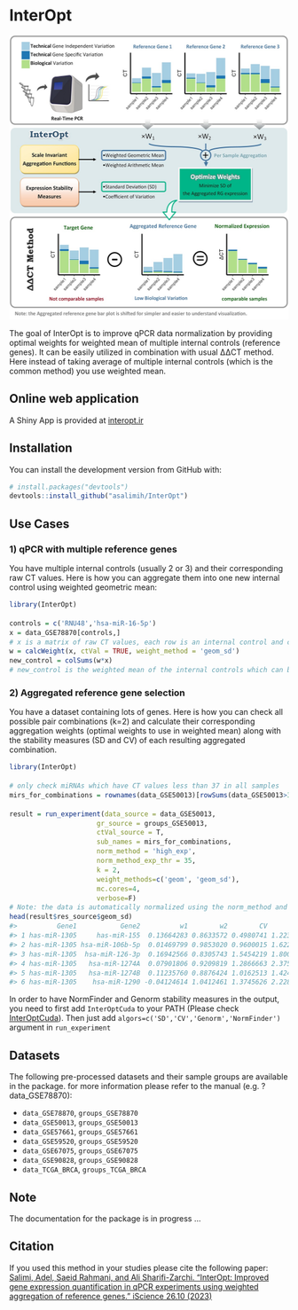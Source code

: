 
<!-- README.md is generated from README.Rmd. Please edit that file -->

# InterOpt

<!-- badges: start -->
<!-- badges: end -->

<img src="https://github.com/asalimih/InterOpt/blob/8eaf86e459fc14f54594429d44097b8a4e252ef4/man/figures/TheGraphics_v2.jpg" width="512" height="512" />

The goal of InterOpt is to improve qPCR data normalization by providing
optimal weights for weighted mean of multiple internal controls
(reference genes). It can be easily utilized in combination with usual
ΔΔCT method. Here instead of taking average of multiple internal
controls (which is the common method) you use weighted mean.

## Online web application

A Shiny App is provided at [interopt.ir](https://interopt.ir/)

## Installation

You can install the development version from GitHub with:

``` r
# install.packages("devtools")
devtools::install_github("asalimih/InterOpt")
```

## Use Cases

### 1) qPCR with multiple reference genes

You have multiple internal controls (usually 2 or 3) and their
corresponding raw CT values. Here is how you can aggregate them into one
new internal control using weighted geometric mean:

``` r
library(InterOpt)

controls = c('RNU48','hsa-miR-16-5p')
x = data_GSE78870[controls,]
# x is a matrix of raw CT values, each row is an internal control and columns are samples
w = calcWeight(x, ctVal = TRUE, weight_method = 'geom_sd')
new_control = colSums(w*x)
# new_control is the weighted mean of the internal controls which can be used like a new internal control
```

### 2) Aggregated reference gene selection

You have a dataset containing lots of genes. Here is how you can check
all possible pair combinations (k=2) and calculate their corresponding
aggregation weights (optimal weights to use in weighted mean) along with
the stability measures (SD and CV) of each resulting aggregated
combination.

``` r
library(InterOpt)

# only check miRNAs which have CT values less than 37 in all samples
mirs_for_combinations = rownames(data_GSE50013)[rowSums(data_GSE50013>37)==0]

result = run_experiment(data_source = data_GSE50013,
                      gr_source = groups_GSE50013,
                      ctVal_source = T,
                      sub_names = mirs_for_combinations,
                      norm_method = 'high_exp',
                      norm_method_exp_thr = 35,
                      k = 2,
                      weight_methods=c('geom', 'geom_sd'),
                      mc.cores=4,
                      verbose=F)
# Note: the data is automatically normalized using the norm_method and the aggregation weights are calculated based on the normalized data by default. moreover the stability measures are also calculated based on the normalized data.
head(result$res_source$geom_sd)
#>          Gene1           Gene2          w1        w2        CV       SD
#> 1 has-miR-1305     has-miR-155  0.13664283 0.8633572 0.4980741 1.223680
#> 2 has-miR-1305 hsa-miR-106b-5p  0.01469799 0.9853020 0.9600015 1.622915
#> 3 has-miR-1305  hsa-miR-126-3p  0.16942566 0.8305743 1.5454219 1.800675
#> 4 has-miR-1305   hsa-miR-1274A  0.07901806 0.9209819 1.2866663 2.375019
#> 5 has-miR-1305   hsa-miR-1274B  0.11235760 0.8876424 1.0162513 1.424279
#> 6 has-miR-1305    hsa-miR-1290 -0.04124614 1.0412461 1.3745626 2.228133
```

In order to have NormFinder and Genorm stability measures in the output,
you need to first add `InterOptCuda` to your PATH (Please check
[InterOptCuda](https://github.com/asalimih/InterOptCuda)). Then just add
`algors=c('SD','CV','Genorm','NormFinder')` argument in `run_experiment`

## Datasets

The following pre-processed datasets and their sample groups are
available in the package. for more information please refer to the
manual (e.g. ?data_GSE78870):  
- `data_GSE78870`, `groups_GSE78870`  
- `data_GSE50013`, `groups_GSE50013`  
- `data_GSE57661`, `groups_GSE57661`  
- `data_GSE59520`, `groups_GSE59520`  
- `data_GSE67075`, `groups_GSE67075`  
- `data_GSE90828`, `groups_GSE90828`  
- `data_TCGA_BRCA`, `groups_TCGA_BRCA`

## Note

The documentation for the package is in progress …

## Citation

If you used this method in your studies please cite the following
paper:  
[Salimi, Adel, Saeid Rahmani, and Ali Sharifi-Zarchi. “InterOpt:
Improved gene expression quantification in qPCR experiments using
weighted aggregation of reference genes.” iScience 26.10
(2023)](https://doi.org/10.1016/j.isci.2023.107945)
